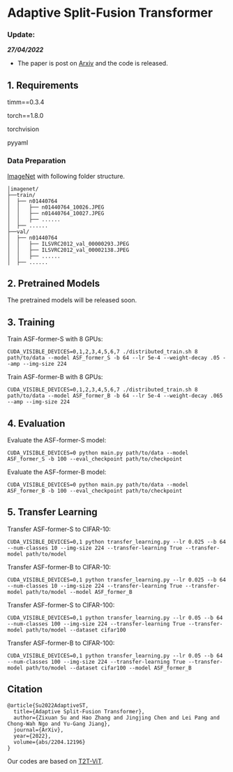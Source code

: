 # Adaptive Split-Fusion Transformer

### Update:
***27/04/2022***
- The paper is post on [Arxiv](https://arxiv.org/abs/2204.12196) and the code is released.

## 1. Requirements
timm==0.3.4

torch==1.8.0

torchvision

pyyaml

### Data Preparation
[ImageNet](https://image-net.org/) with following folder structure.

```
│imagenet/
├──train/
│  ├── n01440764
│  │   ├── n01440764_10026.JPEG
│  │   ├── n01440764_10027.JPEG
│  │   ├── ......
│  ├── ......
├──val/
│  ├── n01440764
│  │   ├── ILSVRC2012_val_00000293.JPEG
│  │   ├── ILSVRC2012_val_00002138.JPEG
│  │   ├── ......
│  ├── ......
```

## 2. Pretrained Models

The pretrained models will be released soon.

## 3. Training

Train ASF-former-S with 8 GPUs:
```
CUDA_VISIBLE_DEVICES=0,1,2,3,4,5,6,7 ./distributed_train.sh 8 path/to/data --model ASF_former_S -b 64 --lr 5e-4 --weight-decay .05 --amp --img-size 224
```

Train ASF-former-B with 8 GPUs:
```
CUDA_VISIBLE_DEVICES=0,1,2,3,4,5,6,7 ./distributed_train.sh 8 path/to/data --model ASF_former_B -b 64 --lr 5e-4 --weight-decay .065 --amp --img-size 224
```

## 4. Evaluation

Evaluate the ASF-former-S model:
```
CUDA_VISIBLE_DEVICES=0 python main.py path/to/data --model ASF_former_S -b 100 --eval_checkpoint path/to/checkpoint
```

Evaluate the ASF-former-B model:
```
CUDA_VISIBLE_DEVICES=0 python main.py path/to/data --model ASF_former_B -b 100 --eval_checkpoint path/to/checkpoint
```

## 5. Transfer Learning

Transfer ASF-former-S to CIFAR-10:
```
CUDA_VISIBLE_DEVICES=0,1 python transfer_learning.py --lr 0.025 --b 64 --num-classes 10 --img-size 224 --transfer-learning True --transfer-model path/to/model
```
Transfer ASF-former-B to CIFAR-10:
```
CUDA_VISIBLE_DEVICES=0,1 python transfer_learning.py --lr 0.025 --b 64 --num-classes 10 --img-size 224 --transfer-learning True --transfer-model path/to/model --model ASF_former_B
```
Transfer ASF-former-S to CIFAR-100:
```
CUDA_VISIBLE_DEVICES=0,1 python transfer_learning.py --lr 0.05 --b 64 --num-classes 100 --img-size 224 --transfer-learning True --transfer-model path/to/model --dataset cifar100
```
Transfer ASF-former-B to CIFAR-100:
```
CUDA_VISIBLE_DEVICES=0,1 python transfer_learning.py --lr 0.05 --b 64 --num-classes 100 --img-size 224 --transfer-learning True --transfer-model path/to/model --dataset cifar100 --model ASF_former_B
```

## Citation
```
@article{Su2022AdaptiveST,
  title={Adaptive Split-Fusion Transformer},
  author={Zixuan Su and Hao Zhang and Jingjing Chen and Lei Pang and Chong-Wah Ngo and Yu-Gang Jiang},
  journal={ArXiv},
  year={2022},
  volume={abs/2204.12196}
}
```

Our codes are based on [T2T-ViT](https://github.com/yitu-opensource/T2T-ViT).
